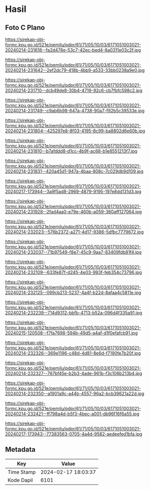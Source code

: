 # Hasil

## Foto C Plano

https://sirekap-obj-formc.kpu.go.id/521e/pemilu/pdpr/61/71/05/10/03/6171051003021-20240214-231618--fa2d478e-53c7-42ec-bed4-8a0311e03c2f.jpg

https://sirekap-obj-formc.kpu.go.id/521e/pemilu/pdpr/61/71/05/10/03/6171051003021-20240214-231642--2ef2dc79-418b-4bb9-a533-33bb0238a9e0.jpg

https://sirekap-obj-formc.kpu.go.id/521e/pemilu/pdpr/61/71/05/10/03/6171051003021-20240214-231710--dcb49de8-30b4-4719-92c6-cb7fbfc598c2.jpg

https://sirekap-obj-formc.kpu.go.id/521e/pemilu/pdpr/61/71/05/10/03/6171051003021-20240214-231749--c9ab6b98-647a-4738-90a7-f92b5c39533e.jpg

https://sirekap-obj-formc.kpu.go.id/521e/pemilu/pdpr/61/71/05/10/03/6171051003021-20240214-231804--425297e8-8f03-4195-8c99-ba8802d6e60b.jpg

https://sirekap-obj-formc.kpu.go.id/521e/pemilu/pdpr/61/71/05/10/03/6171051003021-20240214-231810--b7afddd8-d1cc-4b9f-ac68-b1e8551213f7.jpg

https://sirekap-obj-formc.kpu.go.id/521e/pemilu/pdpr/61/71/05/10/03/6171051003021-20240214-231831--420a45d1-947a-4baa-808c-7c029db9d109.jpg

https://sirekap-obj-formc.kpu.go.id/521e/pemilu/pdpr/61/71/05/10/03/6171051003021-20240217-173944--3a9f5ad8-2969-4879-9195-197e8dd131d3.jpg

https://sirekap-obj-formc.kpu.go.id/521e/pemilu/pdpr/61/71/05/10/03/6171051003021-20240214-231928--2fad4aa0-e79e-460b-a059-360aff127064.jpg

https://sirekap-obj-formc.kpu.go.id/521e/pemilu/pdpr/61/71/05/10/03/6171051003021-20240214-232023--576b2372-a271-4d17-9386-5dfbc7779672.jpg

https://sirekap-obj-formc.kpu.go.id/521e/pemilu/pdpr/61/71/05/10/03/6171051003021-20240214-232037--71b97549-f8e7-45c9-9aa7-83409fdb81f4.jpg

https://sirekap-obj-formc.kpu.go.id/521e/pemilu/pdpr/61/71/05/10/03/6171051003021-20240214-232109--633fe87f-d245-4e03-993f-feb354c73796.jpg

https://sirekap-obj-formc.kpu.go.id/521e/pemilu/pdpr/61/71/05/10/03/6171051003021-20240214-232125--099cb213-5237-4a4f-b22d-8afaa4c5811e.jpg

https://sirekap-obj-formc.kpu.go.id/521e/pemilu/pdpr/61/71/05/10/03/6171051003021-20240214-232239--714d9312-bbfb-4713-b52a-096d4f335a91.jpg

https://sirekap-obj-formc.kpu.go.id/521e/pemilu/pdpr/61/71/05/10/03/6171051003021-20240215-120508--f7fa7698-594b-49d5-a4af-d1f0efafcb91.jpg

https://sirekap-obj-formc.kpu.go.id/521e/pemilu/pdpr/61/71/05/10/03/6171051003021-20240214-232326--369e1196-c48d-4d81-8e6d-f7190fe7b20f.jpg

https://sirekap-obj-formc.kpu.go.id/521e/pemilu/pdpr/61/71/05/10/03/6171051003021-20240214-232327--767bf45e-b2b3-4ade-961b-f3c106b213b4.jpg

https://sirekap-obj-formc.kpu.go.id/521e/pemilu/pdpr/61/71/05/10/03/6171051003021-20240214-232350--a1901a9c-a44b-4557-96a2-bcb39621a22d.jpg

https://sirekap-obj-formc.kpu.go.id/521e/pemilu/pdpr/61/71/05/10/03/6171051003021-20240214-232421--ff798a4d-b5f3-4bec-a001-db96f16f6a55.jpg

https://sirekap-obj-formc.kpu.go.id/521e/pemilu/pdpr/61/71/05/10/03/6171051003021-20240217-173943--77383563-0705-4a4d-9582-aedeefed1bfa.jpg


## Metadata

| Key        | Value               |
| ---------- | ------------------- |
| Time Stamp | 2024-02-17 18:03:37 |
| Kode Dapil | 6101                |




